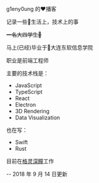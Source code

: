 g1eny0ung 的:heart:播客

记录一些:rainbow:生活上，技术上的事

~~一名大四学生:man:~~

马上(已经)毕业于:school:大连东软信息学院

职业是前端工程师

主要的技术栈是：

- JavaScript
- TypeScript
- React
- Electron
- 3D Rendering
- Data Visualization

也在写：

- Swift
- Rust

目前在<a href="http://deepglint.com" target="_blank">格灵深瞳</a>工作

-- 2018 年 9 月 14 日更新
